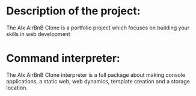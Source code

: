 # Description of the project:

The Alx AirBnB Clone  is a portfolio project which focuses on building your skills in web development

# Command interpreter:

The Alx AirBnB Clone interpreter is a full package about making console applications, a static web, web dynamics, template creation and a storage location.

